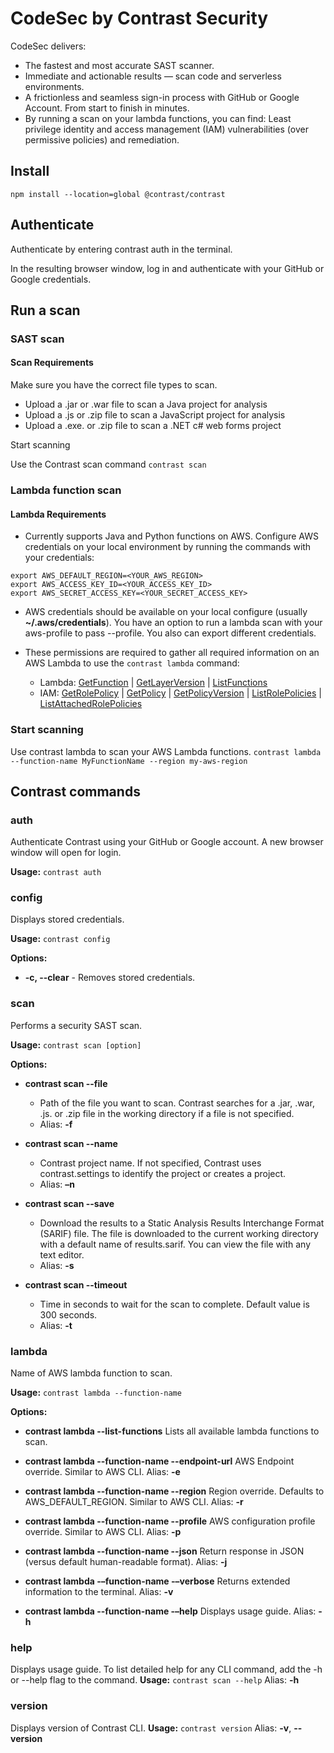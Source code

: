 # CodeSec by Contrast Security

CodeSec delivers:

- The fastest and most accurate SAST scanner.
- Immediate and actionable results — scan code and serverless environments.
- A frictionless and seamless sign-in process with GitHub or Google Account. From start to finish in minutes.
- By running a scan on your lambda functions, you can find: Least privilege identity and access management (IAM) vulnerabilities (over permissive policies) and remediation.

## Install

```shell
npm install --location=global @contrast/contrast
```

## Authenticate

Authenticate by entering contrast auth in the terminal.

In the resulting browser window, log in and authenticate with your GitHub or Google credentials.

## Run a scan

### SAST scan

#### Scan Requirements

Make sure you have the correct file types to scan.

- Upload a .jar or .war file to scan a Java project for analysis
- Upload a .js or .zip file to scan a JavaScript project for analysis
- Upload a .exe. or .zip file to scan a .NET c# web forms project

Start scanning

Use the Contrast scan command `contrast scan`

### Lambda function scan

#### Lambda Requirements

- Currently supports Java and Python functions on AWS.
  Configure AWS credentials on your local environment by running the commands with your credentials:

```shell
export AWS_DEFAULT_REGION=<YOUR_AWS_REGION>
export AWS_ACCESS_KEY_ID=<YOUR_ACCESS_KEY_ID>
export AWS_SECRET_ACCESS_KEY=<YOUR_SECRET_ACCESS_KEY>
```

- AWS credentials should be available on your local configure (usually **~/.aws/credentials**). You have an option to run a lambda scan with your aws-profile to pass --profile. You also can export different credentials.

- These permissions are required to gather all required information on an AWS Lambda to use the `contrast lambda` command:

  - Lambda: [GetFunction](https://docs.aws.amazon.com/lambda/latest/dg/API_GetFunction.html) | [GetLayerVersion](https://docs.aws.amazon.com/lambda/latest/dg/API_GetLayerVersion.html) | [ListFunctions](https://docs.aws.amazon.com/lambda/latest/dg/API_ListFunctions.html)
  - IAM: [GetRolePolicy](https://docs.aws.amazon.com/IAM/latest/APIReference/API_GetRolePolicy.html) | [GetPolicy](https://docs.aws.amazon.com/IAM/latest/APIReference/API_GetPolicy.html) | [GetPolicyVersion](https://docs.aws.amazon.com/IAM/latest/APIReference/API_GetPolicyVersion.html) | [ListRolePolicies](https://docs.aws.amazon.com/IAM/latest/APIReference/API_ListRolePolicies.html) | [ListAttachedRolePolicies](https://docs.aws.amazon.com/IAM/latest/APIReference/API_ListAttachedRolePolicies.html)

### Start scanning

Use contrast lambda to scan your AWS Lambda functions.
`contrast lambda --function-name MyFunctionName --region my-aws-region`

## Contrast commands

### auth

Authenticate Contrast using your GitHub or Google account. A new browser window will open for login.

**Usage:** `contrast auth`

### config

Displays stored credentials.

**Usage:** `contrast config`

**Options:**

- **-c, --clear** - Removes stored credentials.

### scan

Performs a security SAST scan.

**Usage:** `contrast scan [option]`

**Options:**

- **contrast scan --file**

  - Path of the file you want to scan. Contrast searches for a .jar, .war, .js. or .zip file in the working directory if a file is not specified.
  - Alias: **-f**

- **contrast scan --name**

  - Contrast project name. If not specified, Contrast uses contrast.settings to identify the project or creates a project.
  - Alias: **–n**

- **contrast scan --save**

  - Download the results to a Static Analysis Results Interchange Format (SARIF) file. The file is downloaded to the current working directory with a default name of results.sarif. You can view the file with any text editor.
  - Alias: **-s**

- **contrast scan --timeout**
  - Time in seconds to wait for the scan to complete. Default value is 300 seconds.
  - Alias: **-t**

### lambda

Name of AWS lambda function to scan.

**Usage:** `contrast lambda --function-name`

**Options:**

- **contrast lambda --list-functions**
  Lists all available lambda functions to scan.

- **contrast lambda --function-name --endpoint-url**
  AWS Endpoint override. Similar to AWS CLI.
  Alias: **-e**

- **contrast lambda --function-name --region**
  Region override. Defaults to AWS_DEFAULT_REGION. Similar to AWS CLI.
  Alias: **-r**

- **contrast lambda --function-name --profile**
  AWS configuration profile override. Similar to AWS CLI.
  Alias: **-p**

- **contrast lambda --function-name --json**
  Return response in JSON (versus default human-readable format).
  Alias: **-j**

- **contrast lambda -–function-name -–verbose**
  Returns extended information to the terminal.
  Alias: **-v**

- **contrast lambda --function-name -–help**
  Displays usage guide.
  Alias: **-h**

### help

Displays usage guide. To list detailed help for any CLI command, add the -h or --help flag to the command.
**Usage:** `contrast scan --help`
Alias: **-h**

### version

Displays version of Contrast CLI.
**Usage:** `contrast version` Alias: **-v**, **--version**
